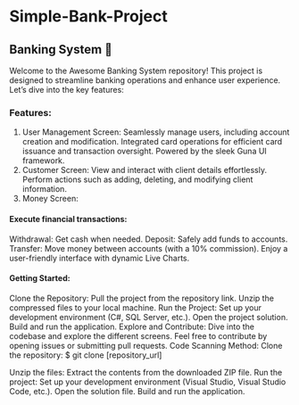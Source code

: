 # Simple-Bank-Project
## Banking System 🏦
Welcome to the Awesome Banking System repository! This project is designed to streamline banking operations and enhance user experience. Let’s dive into the key features:

### Features:
1. User Management Screen:
Seamlessly manage users, including account creation and modification.
Integrated card operations for efficient card issuance and transaction oversight.
Powered by the sleek Guna UI framework.
2. Customer Screen:
View and interact with client details effortlessly.
Perform actions such as adding, deleting, and modifying client information.
3. Money Screen:
#### Execute financial transactions:
Withdrawal: Get cash when needed.
Deposit: Safely add funds to accounts.
Transfer: Move money between accounts (with a 10% commission).
Enjoy a user-friendly interface with dynamic Live Charts.

#### Getting Started:
Clone the Repository:
Pull the project from the repository link.
Unzip the compressed files to your local machine.
Run the Project:
Set up your development environment (C#, SQL Server, etc.).
Open the project solution.
Build and run the application.
Explore and Contribute:
Dive into the codebase and explore the different screens.
Feel free to contribute by opening issues or submitting pull requests.
Code Scanning Method:
Clone the repository:
$ git clone [repository_url]

Unzip the files:
Extract the contents from the downloaded ZIP file.
Run the project:
Set up your development environment (Visual Studio, Visual Studio Code, etc.).
Open the solution file.
Build and run the application.
